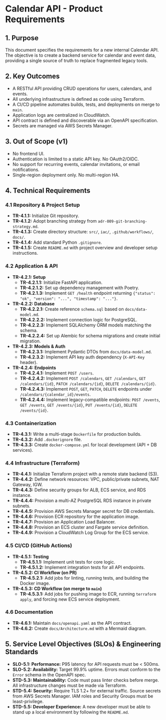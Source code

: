 # Calendar API - Product Requirements

## 1. Purpose

This document specifies the requirements for a new internal Calendar API. The objective is to create a backend service for calendar and event data, providing a single source of truth to replace fragmented legacy tools.

## 2. Key Outcomes

*   A RESTful API providing CRUD operations for users, calendars, and events.
*   All underlying infrastructure is defined as code using Terraform.
*   A CI/CD pipeline automates builds, tests, and deployments on merge to `main`.
*   Application logs are centralized in CloudWatch.
*   API contract is defined and discoverable via an OpenAPI specification.
*   Secrets are managed via AWS Secrets Manager.

## 3. Out of Scope (v1)

*   No frontend UI.
*   Authentication is limited to a static API key. No OAuth2/OIDC.
*   No support for recurring events, calendar invitations, or email notifications.
*   Single-region deployment only. No multi-region HA.

## 4. Technical Requirements

### 4.1 Repository & Project Setup

*   **TR-4.1.1:** Initialize Git repository.
*   **TR-4.1.2:** Adopt branching strategy from `adr-009-git-branching-strategy.md`.
*   **TR-4.1.3:** Create directory structure: `src/`, `iac/`, `.github/workflows/`, `docs/`.
*   **TR-4.1.4:** Add standard Python `.gitignore`.
*   **TR-4.1.5:** Create `README.md` with project overview and developer setup instructions.

### 4.2 Application & API

*   **TR-4.2.1: Setup**
    *   **TR-4.2.1.1:** Initialize FastAPI application.
    *   **TR-4.2.1.2:** Set up dependency management with Poetry.
    *   **TR-4.2.1.3:** Implement `GET /health` endpoint returning `{"status": "ok", "version": "...", "timestamp": "..."}`.
*   **TR-4.2.2: Database**
    *   **TR-4.2.2.1:** Create reference `schema.sql` based on `docs/data-model.md`.
    *   **TR-4.2.2.2:** Implement connection logic for PostgreSQL.
    *   **TR-4.2.2.3:** Implement SQLAlchemy ORM models matching the schema.
    *   **TR-4.2.2.4:** Set up Alembic for schema migrations and create initial migration.
*   **TR-4.2.3: Models & Auth**
    *   **TR-4.2.3.1:** Implement Pydantic DTOs from `docs/data-model.md`.
    *   **TR-4.2.3.2:** Implement API key auth dependency (`X-API-Key` header).
*   **TR-4.2.4: Endpoints**
    *   **TR-4.2.4.1:** Implement `POST /users`.
    *   **TR-4.2.4.2:** Implement `POST /calendars`, `GET /calendars`, `GET /calendars/{id}`, `PATCH /calendars/{id}`, `DELETE /calendars/{id}`.
    *   **TR-4.2.4.3:** Implement `POST`, `GET`, `PATCH`, `DELETE` endpoints under `/calendars/{calendar_id}/events`.
    *   **TR-4.2.4.4:** Implement legacy-compatible endpoints: `POST /events`, `GET /events`, `GET /events/{id}`, `PUT /events/{id}`, `DELETE /events/{id}`.

### 4.3 Containerization

*   **TR-4.3.1:** Write a multi-stage `Dockerfile` for production builds.
*   **TR-4.3.2:** Add `.dockerignore` file.
*   **TR-4.3.3:** Create `docker-compose.yml` for local development (API + DB services).

### 4.4 Infrastructure (Terraform)

*   **TR-4.4.1:** Initialize Terraform project with a remote state backend (S3).
*   **TR-4.4.2:** Define network resources: VPC, public/private subnets, NAT Gateway, IGW.
*   **TR-4.4.3:** Define security groups for ALB, ECS service, and RDS instance.
*   **TR-4.4.4:** Provision a multi-AZ PostgreSQL RDS instance in private subnets.
*   **TR-4.4.5:** Provision AWS Secrets Manager secret for DB credentials.
*   **TR-4.4.6:** Provision ECR repository for the application image.
*   **TR-4.4.7:** Provision an Application Load Balancer.
*   **TR-4.4.8:** Provision an ECS cluster and Fargate service definition.
*   **TR-4.4.9:** Provision a CloudWatch Log Group for the ECS service.

### 4.5 CI/CD (GitHub Actions)

*   **TR-4.5.1: Testing**
    *   **TR-4.5.1.1:** Implement unit tests for core logic.
    *   **TR-4.5.1.2:** Implement integration tests for all API endpoints.
*   **TR-4.5.2: CI Workflow (on PR)**
    *   **TR-4.5.2.1:** Add jobs for linting, running tests, and building the Docker image.
*   **TR-4.5.3: CD Workflow (on merge to `main`)**
    *   **TR-4.5.3.1:** Add jobs for pushing image to ECR, running `terraform apply`, and forcing new ECS service deployment.

### 4.6 Documentation

*   **TR-4.6.1:** Maintain `docs/openapi.yaml` as the API contract.
*   **TR-4.6.2:** Create `docs/Architecture.md` with a Mermaid diagram.

## 5. Service Level Objectives (SLOs) & Engineering Standards

*   **SLO-5.1: Performance:** P95 latency for API requests must be < 500ms.
*   **SLO-5.2: Availability:** Target 99.9% uptime. Errors must conform to the `Error` schema in the OpenAPI spec.
*   **STD-5.3: Maintainability:** Code must pass linter checks before merge. All infrastructure changes must be made via Terraform.
*   **STD-5.4: Security:** Require TLS 1.2+ for external traffic. Source secrets from AWS Secrets Manager. IAM roles and Security Groups must be least-privilege.
*   **STD-5.5: Developer Experience:** A new developer must be able to stand up a local environment by following the `README.md`. 